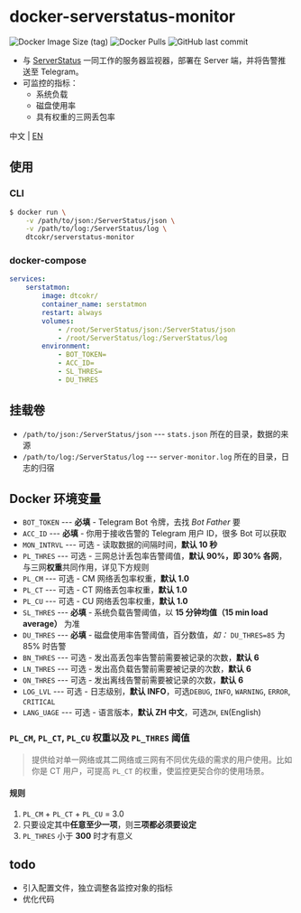 # docker-serverstatus-monitor

![Docker Image Size (tag)](https://img.shields.io/docker/image-size/dtcokr/serverstatus-monitor/latest)
![Docker Pulls](https://img.shields.io/docker/pulls/dtcokr/serverstatus-monitor)
![GitHub last commit](https://img.shields.io/github/last-commit/dtcokr/docker-serverstatus-monitor)

- 与 [ServerStatus](https://github.com/cppla/ServerStatus) 一同工作的服务器监视器，部署在 Server 端，并将告警推送至 Telegram。
- 可监控的指标：
  - 系统负载
  - 磁盘使用率
  - 具有权重的三网丢包率

中文 | [EN](https://github.com/dtcokr/docker-serverstatus-monitor/blob/main/README_EN.md)

## 使用

### CLI

```bash
$ docker run \
    -v /path/to/json:/ServerStatus/json \
    -v /path/to/log:/ServerStatus/log \
    dtcokr/serverstatus-monitor
```

### docker-compose

```yaml
services:
    serstatmon:
        image: dtcokr/
        container_name: serstatmon
        restart: always
        volumes:
            - /root/ServerStatus/json:/ServerStatus/json
            - /root/ServerStatus/log:/ServerStatus/log
        environment:
            - BOT_TOKEN=
            - ACC_ID=
            - SL_THRES=
            - DU_THRES

```

## 挂载卷

- `/path/to/json:/ServerStatus/json` --- `stats.json` 所在的目录，数据的来源
- `/path/to/log:/ServerStatus/log` --- `server-monitor.log` 所在的目录，日志的归宿

## Docker 环境变量

- `BOT_TOKEN` --- **必填** - Telegram Bot 令牌，去找 _Bot Father_ 要
- `ACC_ID` --- **必填** - 你用于接收告警的 Telegram 用户 ID，很多 Bot 可以获取
- `MON_INTRVL` --- 可选 - 读取数据的间隔时间，**默认 10 秒**
- `PL_THRES` --- 可选 - 三网总计丢包率告警阈值，**默认 90%，即 30% 各网**，与三网**权重**共同作用，详见下方规则
- `PL_CM` --- 可选 - CM 网络丢包率权重，**默认 1.0**
- `PL_CT` --- 可选 - CT 网络丢包率权重，**默认 1.0**
- `PL_CU` --- 可选 - CU 网络丢包率权重，**默认 1.0**
- `SL_THRES` --- **必填** - 系统负载告警阈值，以 **15 分钟均值（15 min load average）** 为准
- `DU_THRES` --- **必填** - 磁盘使用率告警阈值，百分数值，_如：_ `DU_THRES=85` 为 85% 时告警
- `BN_THRES` --- 可选 - 发出高丢包率告警前需要被记录的次数，**默认 6**
- `LN_THRES` --- 可选 - 发出高负载告警前需要被记录的次数，**默认 6**
- `ON_THRES` --- 可选 - 发出离线告警前需要被记录的次数，**默认 6**
- `LOG_LVL` --- 可选 - 日志级别，**默认 INFO**，可选`DEBUG`, `INFO`, `WARNING`, `ERROR`, `CRITICAL`
- `LANG_UAGE` --- 可选 - 语言版本，**默认 ZH 中文**，可选`ZH`, `EN`(English)

### `PL_CM`, `PL_CT`, `PL_CU` 权重以及 `PL_THRES` 阈值

> 提供给对单一网络或其二网络或三网有不同优先级的需求的用户使用。比如你是 CT 用户，可提高 `PL_CT` 的权重，使监控更契合你的使用场景。

#### 规则

1. `PL_CM` + `PL_CT` + `PL_CU` = 3.0
2. 只要设定其中**任意至少一项**，则**三项都必须要设定**
3. `PL_THRES` 小于 **300** 时才有意义

## todo

- 引入配置文件，独立调整各监控对象的指标
- 优化代码
